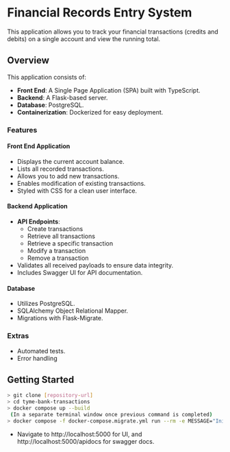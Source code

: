 # Financial Records Entry System

This application allows you to track your financial transactions (credits and debits) on a single account and view the running total.

## Overview

This application consists of:

- **Front End**: A Single Page Application (SPA) built with TypeScript.
- **Backend**: A Flask-based server.
- **Database**: PostgreSQL.
- **Containerization**: Dockerized for easy deployment.

### Features

#### Front End Application

- Displays the current account balance.
- Lists all recorded transactions.
- Allows you to add new transactions.
- Enables modification of existing transactions.
- Styled with CSS for a clean user interface.

#### Backend Application

- **API Endpoints**:
  - Create transactions
  - Retrieve all transactions
  - Retrieve a specific transaction
  - Modify a transaction
  - Remove a transaction
- Validates all received payloads to ensure data integrity.
- Includes Swagger UI for API documentation.

#### Database

- Utilizes PostgreSQL.
- SQLAlchemy Object Relational Mapper.
- Migrations with Flask-Migrate.

### Extras

- Automated tests.
- Error handling

## Getting Started

   ```bash
  > git clone [repository-url]
  > cd tyme-bank-transactions
  > docker compose up --build
    (In a separate terminal window once previous command is completed) 
  > docker compose -f docker-compose.migrate.yml run --rm -e MESSAGE="Initial Migration" migrate
   ```
   - Navigate to http://localhost:5000 for UI, and http://localhost:5000/apidocs for swagger docs. 
